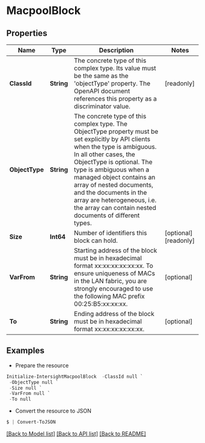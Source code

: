 # MacpoolBlock
## Properties

Name | Type | Description | Notes
------------ | ------------- | ------------- | -------------
**ClassId** | **String** | The concrete type of this complex type. Its value must be the same as the &#39;objectType&#39; property. The OpenAPI document references this property as a discriminator value. | [readonly] 
**ObjectType** | **String** | The concrete type of this complex type. The ObjectType property must be set explicitly by API clients when the type is ambiguous. In all other cases, the  ObjectType is optional.  The type is ambiguous when a managed object contains an array of nested documents, and the documents in the array are heterogeneous, i.e. the array can contain nested documents of different types. | 
**Size** | **Int64** | Number of identifiers this block can hold. | [optional] [readonly] 
**VarFrom** | **String** | Starting address of the block must be in hexadecimal format xx:xx:xx:xx:xx:xx. To ensure uniqueness of MACs in the LAN fabric, you are strongly encouraged to use the following MAC prefix 00:25:B5:xx:xx:xx. | [optional] 
**To** | **String** | Ending address of the block must be in hexadecimal format xx:xx:xx:xx:xx:xx. | [optional] 

## Examples

- Prepare the resource
```powershell
Initialize-IntersightMacpoolBlock  -ClassId null `
 -ObjectType null `
 -Size null `
 -VarFrom null `
 -To null
```

- Convert the resource to JSON
```powershell
$ | Convert-ToJSON
```

[[Back to Model list]](../README.md#documentation-for-models) [[Back to API list]](../README.md#documentation-for-api-endpoints) [[Back to README]](../README.md)


